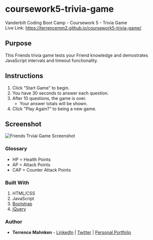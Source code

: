# coursework5-trivia-game  
Vanderbilt Coding Boot Camp - Coursework 5 - Trivia Game  
Live Link: https://terrencemm2.github.io/coursework5-trivia-game/  
  
## Purpose
This Friends trivia game tests your Friend knowledge and demostrates JavaScript intervals and timeout functionality.
  
## Instructions  
1. Click "Start Game" to begin.  
2. You have 30 seconds to answer each question.  
3. After 10 questions, the game is over.  
    * Your answer totals will be shown.  
4. Click "Play Again?" to being a new game.  

## Screenshot
![Friends Trviai Game Screenshot](../media/friends-trivia-screenshot.png?raw=true)
  
### Glossary  
* HP = Health Points  
* AP = Attack Points  
* CAP = Counter Attack Points

### Built With
1. HTML/CSS
2. JavaScript
3. [Bootstrap](https://getbootstrap.com/)
4. [jQuery](https://jquery.com/)

### Author
* **Terrence Mahnken** - [LinkedIn](https://www.linkedin.com/in/terrencemahnken/) | [Twitter](https://twitter.com/TerrenceMahnken) | [Personal Portfolio](https://terrencemm2.github.io/)

